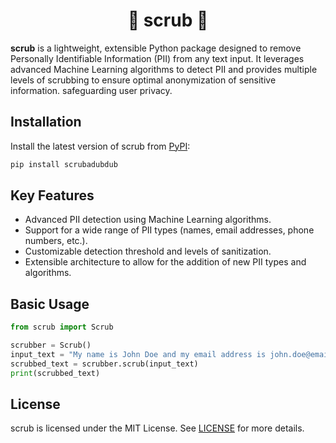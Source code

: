 <h1 align="center">🫧 scrub 🫧</h1>

**scrub** is a lightweight, extensible Python package designed to remove Personally Identifiable Information (PII) from any text input. It leverages advanced Machine Learning algorithms to detect PII and provides multiple levels of scrubbing to ensure optimal anonymization of sensitive information. safeguarding user privacy.

## Installation

Install the latest version of scrub from [PyPI](https://pypi.org/project/scrubadubdub/):

```bash
pip install scrubadubdub
```

## Key Features

- Advanced PII detection using Machine Learning algorithms.
- Support for a wide range of PII types (names, email addresses, phone numbers, etc.).
- Customizable detection threshold and levels of sanitization.
- Extensible architecture to allow for the addition of new PII types and algorithms.

## Basic Usage

```python
from scrub import Scrub

scrubber = Scrub()
input_text = "My name is John Doe and my email address is john.doe@email.com, and my phone number is 123-456-7890"
scrubbed_text = scrubber.scrub(input_text)
print(scrubbed_text)
```

<!-- ## Advanced Usage

With scrub, you can customize the detection threshold, sanitization levels, and even integrate additional scrubbing functionalities based on your needs.

```python
# Set custom threshold and level
scrubber.set_threshold(0.9)
scrubber.set_sanitization_level(scrub.SanitizationLevels.MEDIUM)

# Enable additional sanitization features
scrubber.enable_email_sanitization()

# Add custom PII detection function
def custom_detection(text):
    ...

scrubber.add_detection_function(custom_detection)
``` -->

<!-- ## Documentation

More details on setting up and using scrub can be found in the [Documentation](https://scrub.readthedocs.io).

## Contributing

We love contributions! If you'd like to contribute to scrub, please read our [Contributing Guidelines](./CONTRIBUTING.md) for more information on how to get started. -->

## License

scrub is licensed under the MIT License. See [LICENSE](./LICENSE) for more details.